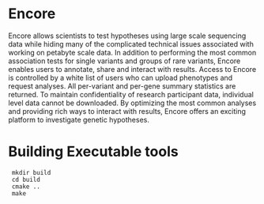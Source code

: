 # Encore 

Encore allows scientists to test hypotheses using large scale sequencing data
while hiding many of the complicated technical issues associated with working
on petabyte scale data.  In addition to performing the most common association
tests for single variants and groups of rare variants, Encore enables users to
annotate, share and interact with results.  Access to Encore is controlled by a
white list of users who can upload phenotypes and request analyses.  All
per-variant and per-gene summary statistics are returned.  To maintain
confidentiality of research participant data, individual level data cannot be
downloaded.  By optimizing the most common analyses and providing rich ways to
interact with results, Encore offers an exciting platform to investigate
genetic hypotheses.

# Building Executable tools

     mkdir build
	 cd build
	 cmake ..
	 make

